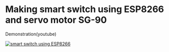 # Making smart switch using ESP8266 and servo motor SG-90


Demonstration(youtube)

[![smart switch using ESP8266](https://img.youtube.com/vi/PcvZj-MOCRA/0.jpg)](https://www.youtube.com/watch?v=PcvZj-MOCRA)
